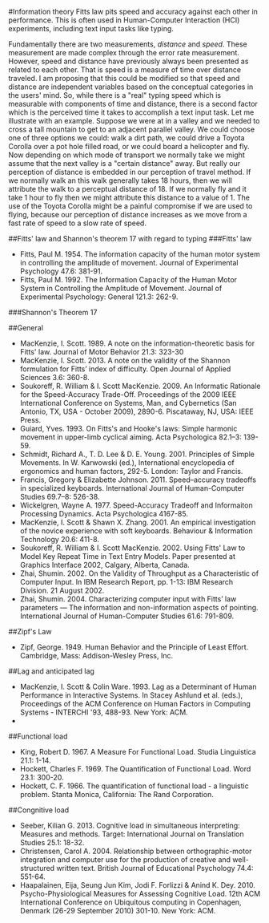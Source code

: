 #Information theory
Fitts law pits speed and accuracy against each other in performance. This is often used in Human-Computer Interaction (HCI) experiments, including text input tasks like typing.

Fundamentally there are two measurements, _distance_ and _speed_. These measurement are made complex through the error rate measurement. However, speed and distance have previously always been presented as related to each other. That is speed is a measure of time over distance traveled. I am proposing that this could be modified so that speed and distance are independent variables based on the conceptual categories in the users' mind. So, while there is a "real" typing speed which is measurable with components of time and distance, there is a second factor which is the perceived time it takes to accomplish a text input task. Let me illustrate with an example. Suppose we were at in a valley and we needed to cross a tall mountain to get to an adjacent parallel valley. We could choose one of three options we could: walk a dirt path, we could drive a Toyota Corolla over a pot hole filled road, or we could board a helicopter and fly. Now depending on which mode of transport we normally take we might assume that the next valley is a "certain distance" away. But really our perception of distance is embedded in our perception of travel method. If we normally walk an this walk generally takes 18 hours, then we will attribute the walk to a perceptual distance of 18. If we normally fly and it take 1 hour to fly then we might attribute this distance to a value of 1. The use of the Toyota Corolla might be a painful compromise if we are used to flying, because our perception of distance increases as we move from a fast rate of speed to a slow rate of speed.

##Fitts' law and Shannon's theorem 17 with regard to typing
###Fitts' law
* Fitts, Paul M. 1954. The information capacity of the human motor system in controlling the amplitude of movement. Journal of Experimental Psychology 47.6: 381-91.
* Fitts, Paul  M. 1992. The Information Capacity of the Human Motor System in Controlling the Amplitude of Movement. Journal of Experimental Psychology: General 121.3: 262-9.

###Shannon's Theorem 17

##General
* MacKenzie, I. Scott. 1989. A note on the information-theoretic basis for Fitts' law. Journal of Motor Behavior 21.3: 323-30
* MacKenzie, I. Scott. 2013. A note on the validity of the Shannon formulation for Fitts’ index of difficulty. Open Journal of Applied Sciences 3.6: 360-8.
* Soukoreff, R. William & I. Scott MacKenzie. 2009. An Informatic Rationale for the Speed-Accuracy Trade-Off. Proceedings of the 2009 IEEE International Conference on Systems, Man, and Cybernetics (San Antonio, TX, USA - October 2009), 2890-6. Piscataway, NJ, USA: IEEE Press.
* Guiard, Yves. 1993. On Fitts's and Hooke's laws: Simple harmonic movement in upper-limb cyclical aiming. Acta Psychologica 82.1–3: 139-59.
* Schmidt, Richard A., T. D. Lee & D. E. Young. 2001. Principles of Simple Movements. In W.  Karwowski (ed.), International encyclopedia of ergonomics and human factors, 292-5. London: Taylor and Francis.
* Francis, Gregory & Elizabette Johnson. 2011. Speed–accuracy tradeoffs in specialized keyboards. International Journal of Human-Computer Studies 69.7–8: 526-38.
* Wickelgren, Wayne A. 1977. Speed-Accuracy Tradeoff and Informaiton Processing Dynamics. Acta Psychologica 4167-85.
* MacKenzie, I. Scott & Shawn X. Zhang. 2001. An empirical investigation of the novice experience with soft keyboards. Behaviour & Information Technology 20.6: 411-8.
* Soukoreff, R. William & I. Scott MacKenzie. 2002. Using Fitts' Law to Model Key Repeat Time in Text Entry Models. Paper presented at Graphics Interface 2002, Calgary, Alberta, Canada.
* Zhai, Shumin. 2002. On the Validity of Throughput as a Characteristic of Computer Input. In IBM Research Report, pp. 1-13: IBM Research Division. 21 August 2002.
* Zhai, Shumin. 2004. Characterizing computer input with Fitts’ law parameters — The information and non-information aspects of pointing. International Journal of Human-Computer Studies 61.6: 791-809.

##Zipf's Law
* Zipf, George. 1949. Human Behavior and the Principle of Least Effort. Cambridge, Mass: Addison-Wesley Press, Inc.

##Lag and anticipated lag
* MacKenzie, I. Scott & Colin Ware. 1993. Lag as a Determinant of Human Performance in Interactive Systems. In Stacey Ashlund et al. (eds.), Proceedings of the ACM Conference on Human Factors in Computing Systems - INTERCHI '93, 488-93. New York: ACM.
* 
##Functional load
* King, Robert D. 1967. A Measure For Functional Load. Studia Linguistica 21.1: 1-14.
* Hockett, Charles F. 1969. The Quantification of Functional Load. Word 23.1: 300-20.
* Hockett, C. F. 1966. The quantification of functional load - a linguistic problem. Stanta Monica, California: The Rand Corporation.

##Congnitive load
* Seeber, Kilian G. 2013. Cognitive load in simultaneous interpreting: Measures and methods. Target: International Journal on Translation Studies 25.1: 18-32.
* Christensen, Carol A. 2004. Relationship between orthographic-motor integration and computer use for the production of creative and well-structured written text. British Journal of Educational Psychology 74.4: 551-64.
* Haapalainen, Eija, Seung Jun Kim, Jodi F. Forlizzi & Anind K. Dey. 2010. Psycho-Physiological Measures for Assessing Cognitive Load. 12th ACM International Conference on Ubiquitous computing in Copenhagen, Denmark (26-29 September 2010) 301-10. New York: ACM.
